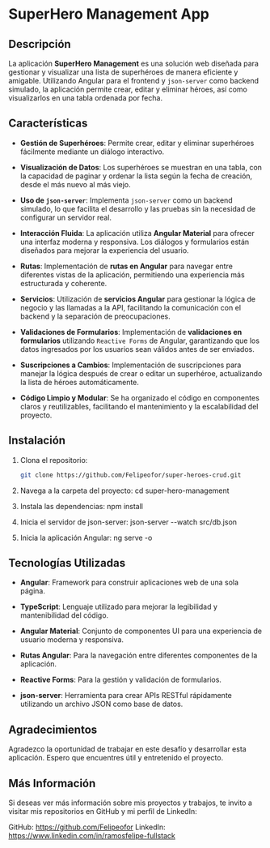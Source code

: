 # SuperHero Management App

## Descripción
La aplicación **SuperHero Management** es una solución web diseñada para gestionar y visualizar una lista de superhéroes de manera eficiente y amigable. Utilizando Angular para el frontend y `json-server` como backend simulado, la aplicación permite crear, editar y eliminar héroes, así como visualizarlos en una tabla ordenada por fecha.

## Características

- **Gestión de Superhéroes**: Permite crear, editar y eliminar superhéroes fácilmente mediante un diálogo interactivo.
  
- **Visualización de Datos**: Los superhéroes se muestran en una tabla, con la capacidad de paginar y ordenar la lista según la fecha de creación, desde el más nuevo al más viejo.

- **Uso de `json-server`**: Implementa `json-server` como un backend simulado, lo que facilita el desarrollo y las pruebas sin la necesidad de configurar un servidor real.

- **Interacción Fluida**: La aplicación utiliza **Angular Material** para ofrecer una interfaz moderna y responsiva. Los diálogos y formularios están diseñados para mejorar la experiencia del usuario.

- **Rutas**: Implementación de **rutas en Angular** para navegar entre diferentes vistas de la aplicación, permitiendo una experiencia más estructurada y coherente.

- **Servicios**: Utilización de **servicios Angular** para gestionar la lógica de negocio y las llamadas a la API, facilitando la comunicación con el backend y la separación de preocupaciones.

- **Validaciones de Formularios**: Implementación de **validaciones en formularios** utilizando `Reactive Forms` de Angular, garantizando que los datos ingresados por los usuarios sean válidos antes de ser enviados.

- **Suscripciones a Cambios**: Implementación de suscripciones para manejar la lógica después de crear o editar un superhéroe, actualizando la lista de héroes automáticamente.

- **Código Limpio y Modular**: Se ha organizado el código en componentes claros y reutilizables, facilitando el mantenimiento y la escalabilidad del proyecto.

## Instalación

1. Clona el repositorio:
   ```bash
   git clone https://github.com/Felipeofor/super-heroes-crud.git

2. Navega a la carpeta del proyecto:
    cd super-hero-management

3. Instala las dependencias:
    npm install

4. Inicia el servidor de json-server:
    json-server --watch src/db.json

5. Inicia la aplicación Angular:
    ng serve -o

## Tecnologías Utilizadas

- **Angular**: Framework para construir aplicaciones web de una sola página.

- **TypeScript**: Lenguaje utilizado para mejorar la legibilidad y mantenibilidad del código.

- **Angular Material**: Conjunto de componentes UI para una experiencia de usuario moderna y responsiva.

- **Rutas Angular**: Para la navegación entre diferentes componentes de la aplicación.

- **Reactive Forms**: Para la gestión y validación de formularios.

- **json-server**: Herramienta para crear APIs RESTful rápidamente utilizando un archivo JSON como base de datos.

## Agradecimientos

Agradezco la oportunidad de trabajar en este desafío y desarrollar esta aplicación. Espero que encuentres útil y entretenido el proyecto.

## Más Información

Si deseas ver más información sobre mis proyectos y trabajos, te invito a visitar mis repositorios en GitHub y mi perfil de LinkedIn: 

GitHub: https://github.com/Felipeofor
LinkedIn: https://www.linkedin.com/in/ramosfelipe-fullstack